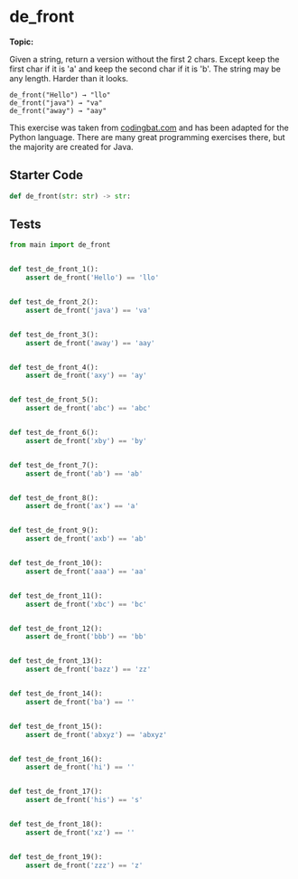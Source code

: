 # de_front
**Topic:** 



Given a string, return a version without the first 2 chars. Except keep the first char if it is 'a' and keep the second char if it is 'b'. The string may be any length. Harder than it looks.

```
de_front("Hello") → "llo"
de_front("java") → "va"
de_front("away") → "aay"
```

This exercise was taken from [codingbat.com](https://codingbat.com/prob/p110141) and has been adapted for the Python language. There are many great programming exercises there, but the majority are created for Java.

## Starter Code
```python
def de_front(str: str) -> str:
```

## Tests
```python
from main import de_front


def test_de_front_1():
    assert de_front('Hello') == 'llo'


def test_de_front_2():
    assert de_front('java') == 'va'


def test_de_front_3():
    assert de_front('away') == 'aay'


def test_de_front_4():
    assert de_front('axy') == 'ay'


def test_de_front_5():
    assert de_front('abc') == 'abc'


def test_de_front_6():
    assert de_front('xby') == 'by'


def test_de_front_7():
    assert de_front('ab') == 'ab'


def test_de_front_8():
    assert de_front('ax') == 'a'


def test_de_front_9():
    assert de_front('axb') == 'ab'


def test_de_front_10():
    assert de_front('aaa') == 'aa'


def test_de_front_11():
    assert de_front('xbc') == 'bc'


def test_de_front_12():
    assert de_front('bbb') == 'bb'


def test_de_front_13():
    assert de_front('bazz') == 'zz'


def test_de_front_14():
    assert de_front('ba') == ''


def test_de_front_15():
    assert de_front('abxyz') == 'abxyz'


def test_de_front_16():
    assert de_front('hi') == ''


def test_de_front_17():
    assert de_front('his') == 's'


def test_de_front_18():
    assert de_front('xz') == ''


def test_de_front_19():
    assert de_front('zzz') == 'z'
```
